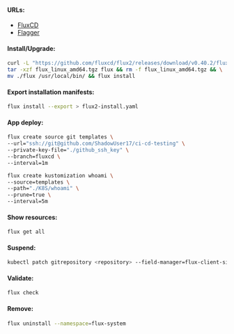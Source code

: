 #### URLs:
- [FluxCD](https://fluxcd.io/flux/get-started/)
- [Flagger](https://fluxcd.io/flagger/usage/how-it-works/)

#### Install/Upgrade:
```bash
curl -L "https://github.com/fluxcd/flux2/releases/download/v0.40.2/flux_0.40.2_linux_amd64.tar.gz" -o "flux_linux_amd64.tgz" && \
tar -xzf flux_linux_amd64.tgz flux && rm -f flux_linux_amd64.tgz && \
mv ./flux /usr/local/bin/ && flux install
```

#### Export installation manifests:
```bash
flux install --export > flux2-install.yaml
```

#### App deploy:
```bash
flux create source git templates \
--url="ssh://git@github.com/ShadowUser17/ci-cd-testing" \
--private-key-file="./github_ssh_key" \
--branch=fluxcd \
--interval=1m
```
```bash
flux create kustomization whoami \
--source=templates \
--path="./K8S/whoami" \
--prune=true \
--interval=5m
```

#### Show resources:
```bash
flux get all
```

#### Suspend:
```bash
kubectl patch gitrepository <repository> --field-manager=flux-client-side-apply -p '{"spec": {"suspend": true }}'
```

#### Validate:
```bash
flux check
```

#### Remove:
```bash
flux uninstall --namespace=flux-system
```
